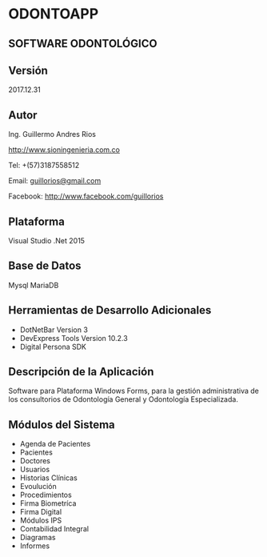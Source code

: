 ODONTOAPP
=======================

SOFTWARE ODONTOLÓGICO
---------------------

Versión
-------
2017.12.31

Autor
-----
Ing. Guillermo Andres Rios

http://www.sioningenieria.com.co

Tel: +(57)3187558512

Email: guillorios@gmail.com

Facebook: http://www.facebook.com/guillorios

Plataforma
----------
Visual Studio .Net 2015


Base de Datos
-------------
Mysql
MariaDB

Herramientas de Desarrollo Adicionales
--------------------------------------

- DotNetBar Version 3
- DevExpress Tools Version 10.2.3
- Digital Persona SDK

Descripción de la Aplicación
----------------------------

Software para Plataforma Windows Forms, para la gestión administrativa de los
consultorios de Odontología General y Odontología Especializada.

Módulos del Sistema
--------------------
- Agenda de Pacientes
- Pacientes
- Doctores
- Usuarios
- Historias Clínicas
- Evoulución
- Procedimientos
- Firma Biometríca
- Firma Digital
- Módulos IPS
- Contabilidad Integral
- Diagramas
- Informes

